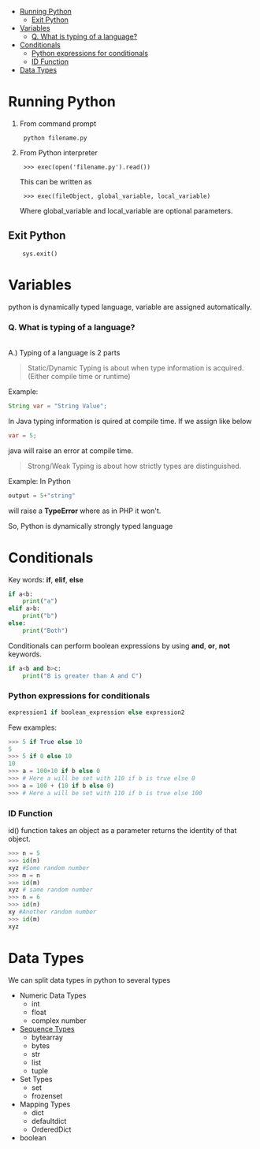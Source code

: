 - [Running Python](#running-python)
  - [Exit Python](#exit-python)
- [Variables](#variables)
    - [Q. What is typing of a language?](#q-what-is-typing-of-a-language)
- [Conditionals](#conditionals)
    - [Python expressions for conditionals](#python-expressions-for-conditionals)
    - [ID Function](#id-function)
- [Data Types](#data-types)


# Running Python
1. From command prompt

        python filename.py
2. From Python interpreter
        
        >>> exec(open('filename.py').read())
        
    This can be written as 

        >>> exec(fileObject, global_variable, local_variable)
    Where global_variable and local_variable are optional parameters.

## Exit Python

        sys.exit()

# Variables

python is dynamically typed language, variable are assigned automatically.

### Q. What is typing of a language?


<br/>A.) Typing of a language is 2 parts
> Static/Dynamic Typing is about when type information is acquired.(Either compile time or runtime)

Example:

```Java
String var = "String Value";
```
In Java typing information is quired at compile time. If we assign like below
```java
var = 5;
```
java will raise an error at compile time.

> Strong/Weak Typing is about how strictly types are distinguished.

Example:
In Python
```python
output = 5+"string"
```
will raise a **TypeError** where as in PHP it won't.

So, Python is dynamically strongly typed language


# Conditionals
Key words: **if**, **elif**, **else**
```python
if a<b:
    print("a")
elif a>b:
    print("b")
else:
    print("Both")
```

Conditionals can perform boolean expressions by using **and**, **or**, **not** keywords.

```python
if a<b and b>c:
    print("B is greater than A and C")
```
### Python expressions for conditionals

```python
expression1 if boolean_expression else expression2
```
Few examples:
```python
>>> 5 if True else 10
5
>>> 5 if 0 else 10
10
>>> a = 100+10 if b else 0
>>> # Here a will be set with 110 if b is true else 0
>>> a = 100 + (10 if b else 0)
>>> # Here a will be set with 110 if b is true else 100
```

### ID Function

id() function takes an object as a parameter returns the identity of that object.
```python
>>> n = 5 
>>> id(n)
xyz #Some random number
>>> m = n
>>> id(m)
xyz # same random number
>>> n = 6
>>> id(n)
xy #Another random number
>>> id(m)
xyz
```

# Data Types
We can split data types in python to several types
* Numeric Data Types
    * int
    * float
    * complex number
* [Sequence Types](important_topics.html)
    * bytearray
    * bytes
    * str
    * list
    * tuple
* Set Types
    * set
    * frozenset
* Mapping Types
    * dict
    * defaultdict
    * OrderedDict
* boolean